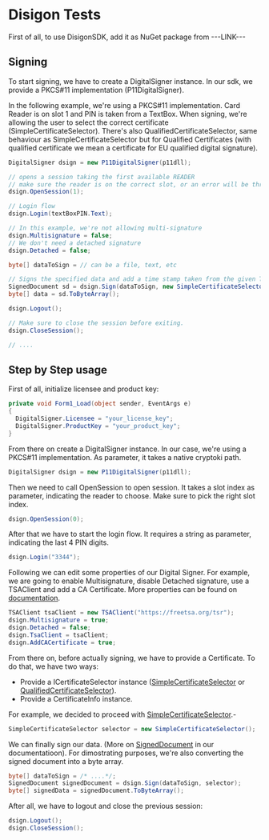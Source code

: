 # Disigon Tests

First of all, to use DisigonSDK, add it as NuGet package from ---LINK---

## Signing
To start signing, we have to create a DigitalSigner instance.
In our sdk, we provide a PKCS#11 implementation (P11DigitalSigner).

In the following example, we're using a PKCS#11 implementation.
Card Reader is on slot 1 and PIN is taken from a TextBox.
When signing, we're allowing the user to select the correct certificate (SimpleCertificateSelector).
There's also QualifiedCertificateSelector, same behaviour as SimpleCertificateSelector but for Qualified Certificates (with qualified certificate we mean a certificate for EU qualified digital signature).


```csharp
DigitalSigner dsign = new P11DigitalSigner(p11dll);

// opens a session taking the first available READER
// make sure the reader is on the correct slot, or an error will be thrown.
dsign.OpenSession(1);

// Login flow
dsign.Login(textBoxPIN.Text);

// In this example, we're not allowing multi-signature
dsign.Multisignature = false;
// We don't need a detached signature
dsign.Detached = false;

byte[] dataToSign = // can be a file, text, etc

// Signs the specified data and add a time stamp taken from the given TSA Client
SignedDocument sd = dsign.Sign(dataToSign, new SimpleCertificateSelector());
byte[] data = sd.ToByteArray();

dsign.Logout();

// Make sure to close the session before exiting.
dsign.CloseSession();

// ....
```

## Step by Step usage
First of all, initialize licensee and product key:
```csharp
private void Form1_Load(object sender, EventArgs e)
{
  DigitalSigner.Licensee = "your_license_key";
  DigitalSigner.ProductKey = "your_product_key";
}
```
From there on create a DigitalSigner instance. In our case, we're using a PKCS#11 implementation.
As parameter, it takes a native cryptoki path.
```csharp
DigitalSigner dsign = new P11DigitalSigner(p11dll);
```

Then we need to call OpenSession to open session. It takes a slot index as parameter, indicating the reader to choose. Make sure to pick the right slot index.
```csharp
dsign.OpenSession(0);
```

After that we have to start the login flow. It requires a string as parameter, indicating the last 4 PIN digits.

```csharp
dsign.Login("3344");
```

Following we can edit some properties of our Digital Signer.
For example, we are going to enable Multisignature, disable Detached signature, use a TSAClient and add a CA Certificate. More properties can be found on [documentation](link).

```csharp
TSAClient tsaClient = new TSAClient("https://freetsa.org/tsr");
dsign.Multisignature = true;
dsign.Detached = false;
dsign.TsaClient = tsaClient;
dsign.AddCACertificate = true;
```

From there on, before actually signing, we have to provide a Certificate.
To do that, we have two ways:
- Provide a ICertificateSelector instance ([SimpleCertificateSelector]() or [QualifiedCertificateSelector]()).
- Provide a CertificateInfo instance.

For example, we decided to proceed with [SimpleCertificateSelector]().-
```csharp
SimpleCertificateSelector selector = new SimpleCertificateSelector();
```

We can finally sign our data. (More on [SignedDocument]() in our documentatioon).
For dimostrating purposes, we're also converting the signed document into a byte array.
```csharp
byte[] dataToSign = /* ....*/;
SignedDocument signedDocument = dsign.Sign(dataToSign, selector);
byte[] signedData = signedDocument.ToByteArray();
```

After all, we have to logout and close the previous session:
```csharp
dsign.Logout();
dsign.CloseSession();
```

